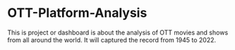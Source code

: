 # OTT-Platform-Analysis
This is project or dashboard is about the analysis of OTT movies and shows from all around the world. It will captured the record from 1945 to 2022.
